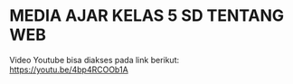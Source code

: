 # MEDIA AJAR KELAS 5 SD TENTANG WEB
Video Youtube bisa diakses pada link berikut:
https://youtu.be/4bp4RCOOb1A
